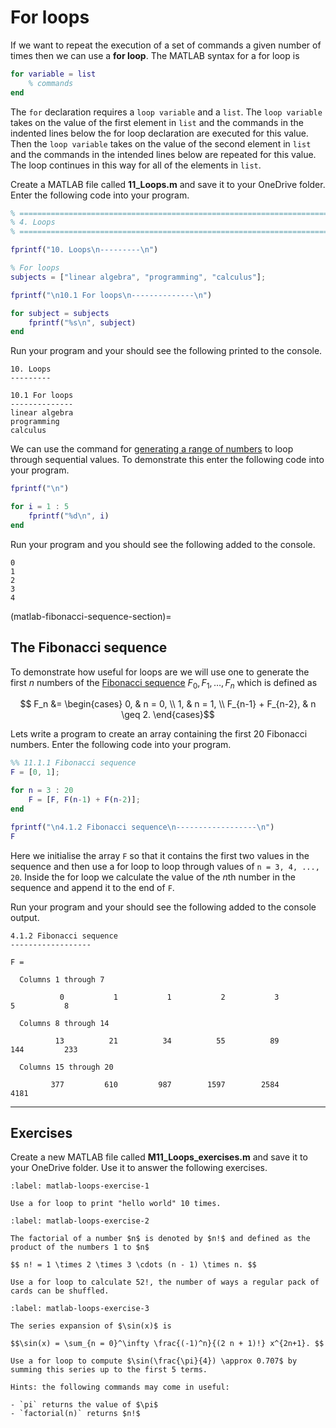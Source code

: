 # For loops

If we want to repeat the execution of a set of commands a given number of times then we can use a **for loop**. The MATLAB syntax for a for loop is

```matlab
for variable = list
    % commands
end
```

The `for` declaration requires a `loop variable` and a `list`. The `loop variable` takes on the value of the first element in `list` and the commands in the indented lines below the for loop declaration are executed for this value. Then the `loop variable` takes on the value of the second element in `list` and the commands in the intended lines below are repeated for this value. The loop continues in this way for all of the elements in `list`.

Create a MATLAB file called **11_Loops.m** and save it to your OneDrive folder. Enter the following code into your program.

```matlab
% =========================================================================
% 4. Loops
% =========================================================================

fprintf("10. Loops\n---------\n")

% For loops
subjects = ["linear algebra", "programming", "calculus"];

fprintf("\n10.1 For loops\n--------------\n")

for subject = subjects
    fprintf("%s\n", subject)
end
```

Run your program and your should see the following printed to the console.

```text
10. Loops
---------

10.1 For loops
--------------
linear algebra
programming
calculus
```

We can use the command for [generating a range of numbers](matlab-range-section) to loop through sequential values. To demonstrate this enter the following code into your program.

```matlab
fprintf("\n")

for i = 1 : 5
    fprintf("%d\n", i)
end
```

Run your program and you should see the following added to the console.

```text
0
1
2
3
4
```

(matlab-fibonacci-sequence-section)=
## The Fibonacci sequence

To demonstrate how useful for loops are we will use one to generate the first $n$ numbers of the <a href="https://en.wikipedia.org/wiki/Fibonacci_sequence" target="_blank">Fibonacci sequence</a> $F_0, F_1, \ldots, F_n$ which is defined as

$$ F_n &= \begin{cases} 0, & n = 0, \\ 1, & n = 1, \\ F_{n-1} + F_{n-2}, & n \geq 2. \end{cases}$$

Lets write a program to create an array containing the first 20 Fibonacci numbers. Enter the following code into your program.

```matlab
%% 11.1.1 Fibonacci sequence
F = [0, 1];

for n = 3 : 20
    F = [F, F(n-1) + F(n-2)];
end

fprintf("\n4.1.2 Fibonacci sequence\n------------------\n")
F
```

Here we initialise the array `F` so that it contains the first two values in the sequence and then use a for loop to loop through values of `n = 3, 4, ..., 20`. Inside the for loop we calculate the value of the $n$th number in the sequence and append it to the end of `F`.

Run your program and your should see the following added to the console output.

```text
4.1.2 Fibonacci sequence
------------------

F =

  Columns 1 through 7

           0           1           1           2           3           5           8

  Columns 8 through 14

          13          21          34          55          89         144         233

  Columns 15 through 20

         377         610         987        1597        2584        4181
```

---

## Exercises

Create a new MATLAB file called **M11_Loops_exercises.m** and save it to your OneDrive folder. Use it to answer the following exercises.

```{exercise}
:label: matlab-loops-exercise-1

Use a for loop to print "hello world" 10 times.
```

```{exercise}
:label: matlab-loops-exercise-2

The factorial of a number $n$ is denoted by $n!$ and defined as the product of the numbers 1 to $n$

$$ n! = 1 \times 2 \times 3 \cdots (n - 1) \times n. $$

Use a for loop to calculate 52!, the number of ways a regular pack of cards can be shuffled. 
```

```{exercise}
:label: matlab-loops-exercise-3

The series expansion of $\sin(x)$ is

$$\sin(x) = \sum_{n = 0}^\infty \frac{(-1)^n}{(2 n + 1)!} x^{2n+1}. $$

Use a for loop to compute $\sin(\frac{\pi}{4}) \approx 0.707$ by summing this series up to the first 5 terms. 

Hints: the following commands may come in useful:

- `pi` returns the value of $\pi$
- `factorial(n)` returns $n!$
```
